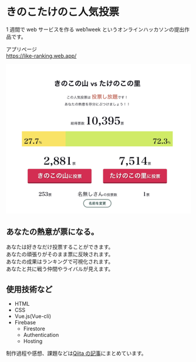 # きのこたけのこ人気投票

1 週間で web サービスを作る web1week というオンラインハッカソンの提出作品です。

アプリページ  
https://like-ranking.web.app/

![プレビュー](./discription.png)

## あなたの熱意が票になる。

あなたは好きなだけ投票することができます。  
あなたの頑張りがそのまま票に反映されます。  
あなたの成果はランキングで可視化されます。  
あなたと共に戦う仲間やライバルが見えます。

## 使用技術など

- HTML
- CSS
- Vue.js(Vue-cli)
- Firebase
  - Firestore
  - Authentication
  - Hosting

制作過程や感想、課題などは[Qiita の記事](https://qiita.com/aiandrox/items/bc5f45d72c33eb2ecd69)にまとめています。
